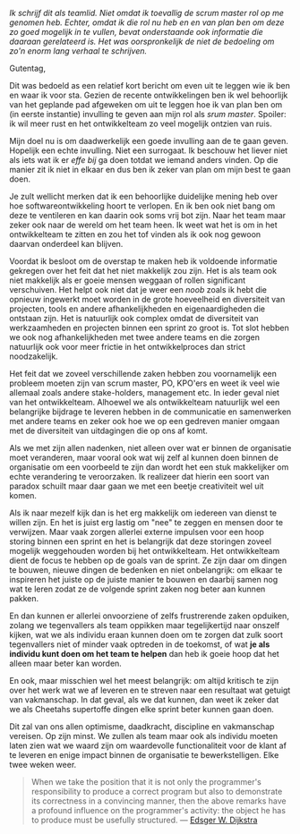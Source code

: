 *Ik schrijf dit als teamlid. Niet omdat ik toevallig de scrum master rol op me genomen heb. Echter, omdat ik die rol nu heb en en van plan ben om deze zo goed mogelijk in te vullen, bevat onderstaande ook informatie die daaraan gerelateerd is. Het was oorspronkelijk de niet de bedoeling om zo'n enorm lang verhaal te schrijven.*

Gutentag,

Dit was bedoeld as een relatief kort bericht om even uit te leggen wie ik ben en waar ik voor sta. Gezien de recente ontwikkelingen ben ik wel behoorlijk van het geplande pad afgeweken om uit te leggen hoe ik van plan ben om (in eerste instantie) invulling te geven aan mijn rol als *srum master*. Spoiler: ik wil meer rust en het ontwikkelteam zo veel mogelijk ontzien van ruis.

Mijn doel nu is om daadwerkelijk een goede invulling aan de te gaan geven. Hopelijk een echte invulling. Niet een surrogaat. Ik beschouw het liever niet als iets wat ik er *effe bij* ga doen totdat we iemand anders vinden. Op die manier zit ik niet in elkaar en dus ben ik zeker van plan om mijn best te gaan doen.

Je zult wellicht merken dat ik een behoorlijke duidelijke mening heb over hoe softwareontwikkeling hoort te verlopen. En ik ben ook niet bang om deze te ventileren en kan daarin ook soms vrij bot zijn. Naar het team maar zeker ook naar de wereld om het team heen. Ik weet wat het is om in het ontwikkelteam te zitten en zou het tof vinden als ik ook nog gewoon daarvan onderdeel kan blijven.

Voordat ik besloot om de overstap te maken heb ik voldoende informatie gekregen over het feit dat het niet makkelijk zou zijn. Het is als team ook niet makkelijk als er goeie mensen weggaan of rollen significant verschuiven. Het helpt ook niet dat je weer een *noob* zoals ik hebt die opnieuw ingewerkt moet worden in de grote hoeveelheid en diversiteit van projecten, tools en andere afhankelijkheden en eigenaardigheden die ontstaan zijn. Het is natuurlijk ook complex omdat de diversiteit van werkzaamheden en projecten binnen een sprint zo groot is. Tot slot hebben we ook nog afhankelijkheden met twee andere teams en die zorgen natuurlijk ook voor meer frictie in het ontwikkelproces dan strict noodzakelijk.

Het feit dat we zoveel verschillende zaken hebben zou voornamelijk een probleem moeten zijn van scrum master, PO, KPO'ers en weet ik veel wie allemaal zoals andere stake-holders, management etc. In ieder geval niet van het ontwikkelteam. Alhoewel we als ontwikkelteam natuurlijk wel een belangrijke bijdrage te leveren hebben in de communicatie en samenwerken met andere teams en zeker ook hoe we op een gedreven manier omgaan met de diversiteit van uitdagingen die op ons af komt. 

Als we met zijn allen nadenken, niet alleen over wat er binnen de organisatie moet veranderen, maar vooral ook wat wij zelf al kunnen doen binnen de organisatie om een voorbeeld te zijn dan wordt het een stuk makkelijker om echte verandering te veroorzaken. Ik realizeer dat hierin een soort van paradox schuilt maar daar gaan we met een beetje creativiteit wel uit komen.

Als ik naar mezelf kijk dan is het erg makkelijk om iedereen van dienst te willen zijn. En het is juist erg lastig om "nee" te zeggen en mensen door te verwijzen. Maar vaak zorgen allerlei externe impulsen voor een hoop storing binnen een sprint en het is belangrijk dat deze storingen zoveel mogelijk weggehouden worden bij het ontwikkelteam. Het ontwikkelteam dient de focus te hebben op de goals van de sprint. Ze zijn daar om dingen te bouwen, nieuwe dingen de bedenken en niet onbelangrijk: om elkaar te inspireren het juiste op de juiste manier te bouwen en daarbij samen nog wat te leren zodat ze de volgende sprint zaken nog beter aan kunnen pakken.

En dan kunnen er allerlei onvoorziene of zelfs frustrerende zaken opduiken, zolang we tegenvallers als team oppikken maar tegelijkertijd naar onszelf kijken, wat we als individu eraan kunnen doen om te zorgen dat zulk soort tegenvallers niet of minder vaak optreden in de toekomst, of wat **je als individu kunt doen om het team te helpen** dan heb ik goeie hoop dat het alleen maar beter kan worden.

En ook, maar misschien wel het meest belangrijk: om altijd kritisch te zijn over het werk wat we af leveren en te streven naar een resultaat wat getuigt van vakmanschap. In dat geval, als we dat kunnen, dan weet ik zeker dat we als Cheetahs supertoffe dingen elke sprint beter kunnen gaan doen.

Dit zal van ons allen optimisme, daadkracht, discipline en vakmanschap vereisen. Op zijn minst. We zullen als team maar ook als individu moeten laten zien wat we waard zijn om waardevolle functionaliteit voor de klant af te leveren en enige impact binnen de organisatie te bewerkstelligen. Elke twee weken weer. 

> When we take the position that it is not only the programmer's responsibility to produce a correct program but also to demonstrate its correctness in a convincing manner, then the above remarks have a profound influence on the programmer's activity: the object he has to produce must be usefully structured. &#8212; [Edsger W. Dijkstra](http://www.cs.utexas.edu/users/EWD/ewd02xx/EWD249.PDF)